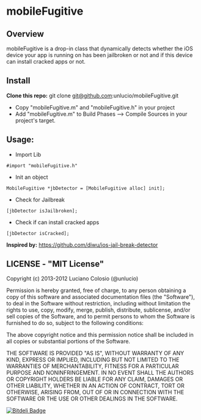mobileFugitive
===========

## Overview

mobileFugitive is a drop-in class that dynamically detects whether the iOS device your app is running on has been jailbroken or not and if this device can install cracked apps or not.

## Install

**Clone this repo:** git clone git@github.com:unlucio/mobileFugitive.git
* Copy "mobileFugitive.m" and "mobileFugitive.h" in your project
* Add "mobileFugitive.m" to Build Phases --> Compile Sources in your project's target.

## Usage:

* Import Lib
```smalltalk
#import "mobileFugitive.h"
```

* Init an object
```smalltalk
MobileFugitive *jbDetector = [MobileFugitive alloc] init];
```

* Check for Jailbreak
```smalltalk
[jbDetector isJailbroken];
```

* Check if can install cracked apps
```smalltalk
[jbDetector isCracked];
```

**Inspired by:** https://github.com/diwu/ios-jail-break-detector

## LICENSE - "MIT License"

Copyright (c) 2013-2012 Luciano Colosio (@unlucio)

Permission is hereby granted, free of charge, to any person
obtaining a copy of this software and associated documentation
files (the "Software"), to deal in the Software without
restriction, including without limitation the rights to use,
copy, modify, merge, publish, distribute, sublicense, and/or sell
copies of the Software, and to permit persons to whom the
Software is furnished to do so, subject to the following
conditions:

The above copyright notice and this permission notice shall be
included in all copies or substantial portions of the Software.

THE SOFTWARE IS PROVIDED "AS IS", WITHOUT WARRANTY OF ANY KIND,
EXPRESS OR IMPLIED, INCLUDING BUT NOT LIMITED TO THE WARRANTIES
OF MERCHANTABILITY, FITNESS FOR A PARTICULAR PURPOSE AND
NONINFRINGEMENT. IN NO EVENT SHALL THE AUTHORS OR COPYRIGHT
HOLDERS BE LIABLE FOR ANY CLAIM, DAMAGES OR OTHER LIABILITY,
WHETHER IN AN ACTION OF CONTRACT, TORT OR OTHERWISE, ARISING
FROM, OUT OF OR IN CONNECTION WITH THE SOFTWARE OR THE USE OR
OTHER DEALINGS IN THE SOFTWARE.


[![Bitdeli Badge](https://d2weczhvl823v0.cloudfront.net/unlucio/mobilefugitive/trend.png)](https://bitdeli.com/free "Bitdeli Badge")

